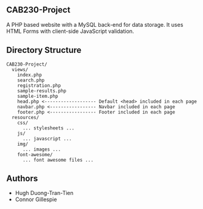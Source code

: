 ## CAB230-Project
A PHP based website with a MySQL back-end for data storage. It uses HTML Forms with client-side JavaScript validation.

## Directory Structure
```
CAB230-Project/
  views/
    index.php
    search.php
    registration.php
    sample-results.php
    sample-item.php
    head.php <------------------- Default <head> included in each page
    navbar.php <----------------- Navbar included in each page
    footer.php <----------------- Footer included in each page
  resources/
    css/
      ... stylesheets ...
    js/
      ... javascript ...
    img/
      ... images ...
    font-awesome/
      ... font awesome files ...
```

## Authors
- Hugh Duong-Tran-Tien
- Connor Gillespie